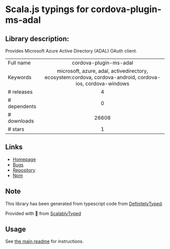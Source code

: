 
# Scala.js typings for cordova-plugin-ms-adal


## Library description:
Provides Microsoft Azure Active Directory (ADAL) OAuth client.

|                    |                 |
| ------------------ | :-------------: |
| Full name          | cordova-plugin-ms-adal |
| Keywords           | microsoft, azure, adal, activedirectory, ecosystem:cordova, cordova-android, cordova-ios, cordova-windows |
| # releases         | 4 |
| # dependents       | 0 |
| # downloads        | 26608 |
| # stars            | 1 |

## Links
- [Homepage](https://github.com/AzureAD/azure-activedirectory-library-for-cordova#readme)
- [Bugs](https://github.com/AzureAD/azure-activedirectory-library-for-cordova/issues)
- [Repository](https://github.com/AzureAD/azure-activedirectory-library-for-cordova)
- [Npm](https://www.npmjs.com/package/cordova-plugin-ms-adal)
    


## Note
This library has been generated from typescript code from [DefinitelyTyped](https://definitelytyped.org).

Provided with :purple_heart: from [ScalablyTyped](https://github.com/oyvindberg/ScalablyTyped)

## Usage
See [the main readme](../../readme.md) for instructions.


